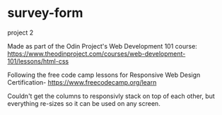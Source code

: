 # survey-form
project 2

Made as part of the Odin Project's Web Development 101 course: https://www.theodinproject.com/courses/web-development-101/lessons/html-css

Following the free code camp lessons for Responsive Web Design Certification- https://www.freecodecamp.org/learn

Couldn't get the columns to responsivly stack on top of each other, but everything re-sizes so it can be used on any screen.